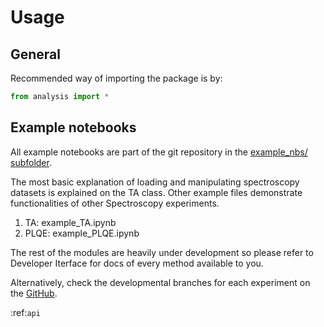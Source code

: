 # Usage
## General
Recommended way of importing the package is by:
```python
from analysis import *
``` 

## Example notebooks
All example notebooks are part of the git repository in the [example_nbs/ subfolder](https://github.com/palec87/cbr-analysis/tree/master/example_nbs).

The most basic explanation of loading and manipulating spectroscopy datasets is explained on the TA class. Other example files demonstrate functionalities of other Spectroscopy experiments.

1. TA: example_TA.ipynb
2. PLQE: example_PLQE.ipynb

The rest of the modules are heavily under development so please refer to Developer Iterface for docs of every method available to you.

Alternatively, check the developmental branches for each experiment on the [GitHub](https://github.com/palec87/cbr-analysis/branches).

:ref:`api`